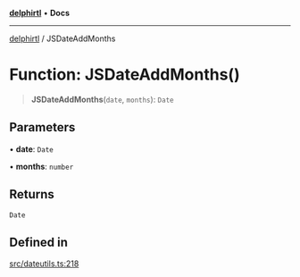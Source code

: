 [**delphirtl**](../README.md) • **Docs**

***

[delphirtl](../globals.md) / JSDateAddMonths

# Function: JSDateAddMonths()

> **JSDateAddMonths**(`date`, `months`): `Date`

## Parameters

• **date**: `Date`

• **months**: `number`

## Returns

`Date`

## Defined in

[src/dateutils.ts:218](https://github.com/chuacw/delphirtl/blob/fec3f5d663dd7c36654525a8693564dece7e3b0d/src/dateutils.ts#L218)
